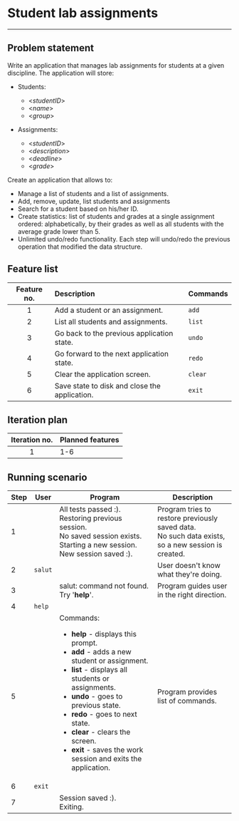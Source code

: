 # Student lab assignments
<hr>

## Problem statement
Write an application that manages lab assignments for students at a given discipline. The application
will store:

* Students:
  * <*studentID*>
  * <*name*>
  * <*group*>

* Assignments:
  * <*studentID*>
  * <*description*>
  * <*deadline*>
  * <*grade*>

Create an application that allows to:
* Manage a list of students and a list of assignments.
* Add, remove, update, list students and assignments
* Search for a student based on his/her ID.
* Create statistics: list of students and grades at a single assignment ordered: alphabetically, by their grades as well as all students with the average grade lower than 5.
* Unlimited undo/redo functionality. Each step will undo/redo the previous operation that modified the data structure.

## Feature list

Feature no.   | Description                                                  | Commands
:------------:|:-------------------------------------------------------------|:--------
1             | Add a student or an assignment.                              | <code>add</code>
2             | List all students and assignments.                           | <code>list</code>
3             | Go back to the previous application state.                   | <code>undo</code>
4             | Go forward to the next application state.                    | <code>redo</code>
5             | Clear the application screen.                                | <code>clear</code>
6             | Save state to disk and close the application.                | <code>exit</code>

## Iteration plan

Iteration no. | Planned features
:------------:|:----------------
1             | 1-6

## Running scenario

<table>
    <thead>
        <tr>
            <th>Step</th>
            <th>User</th>
            <th>Program</th>
            <th>Description</th>
        </tr>
    </thead>
    <tbody>
        <tr>
            <td>1</td>
            <td></td>
            <td>All tests passed :).<br>
                Restoring previous session.<br>
                No saved session exists.<br>
                Starting a new session.<br>
                New session saved :).
            </td>
            <td>Program tries to restore previously saved data.<br>
                No such data exists, so a new session is created.
            </td>
        </tr>
        <tr>
            <td>2</td>
            <td><code>salut</code></td>
            <td></td>
            <td>User doesn't know what they're doing.</td>
        </tr>
        <tr>
            <td>3</td>
            <td></td>
            <td>salut: command not found. Try '<b>help</b>'.</td>
            <td>Program guides user in the right direction.</td>
        </tr>
        <tr>
            <td>4</td>
            <td><code>help</code></td>
            <td></td>
            <td></td>
        </tr>
        <tr>
            <td>5</td>
            <td></td>
            <td>Commands:<br>
                <ul>
                    <li><b>help</b>  - displays this prompt.</li>
                    <li><b>add</b>   - adds a new student or assignment.</li>
                    <li><b>list</b>  - displays all students or assignments.</li>
                    <li><b>undo</b>  - goes to previous state.</li>
                    <li><b>redo</b>  - goes to next state.</li>
                    <li><b>clear</b> - clears the screen.</li>
                    <li><b>exit</b>  - saves the work session and exits the application.</li>
                </ul>
            </td>
            <td>Program provides list of commands.</td>
        </tr>
        <tr>
            <td>6</td>
            <td><code>exit</code></td>
            <td></td>
            <td></td>
        </tr>
        <tr>
            <td>7</td>
            <td></td>
            <td>Session saved :).<br>
                Exiting.
            </td>
            <td></td>
        </tr>
    </tbody>
</table>
